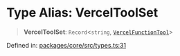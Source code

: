 # Type Alias: VercelToolSet

> **VercelToolSet**: `Record`\<`string`, [`VercelFunctionTool`](VercelFunctionTool.md)\>

Defined in: [packages/core/src/types.ts:31](https://github.com/GeoDaCenter/openassistant/blob/0c688d870b87d67f5ae44bc9413af48292a3320a/packages/core/src/types.ts#L31)
